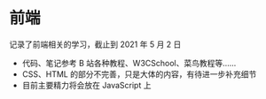 # 前端

记录了前端相关的学习，截止到 2021 年 5 月 2 日

- 代码、笔记参考 B 站各种教程、W3CSchool、菜鸟教程等……
- CSS、HTML 的部分不完善，只是大体的内容，有待进一步补充细节
- 目前主要精力将会放在 JavaScript 上
